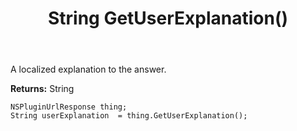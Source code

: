 ﻿---
uid: crmscript_ref_NSPluginUrlResponse_GetUserExplanation
title: String GetUserExplanation()
intellisense: NSPluginUrlResponse.GetUserExplanation
keywords: NSPluginUrlResponse, GetUserExplanation
so.topic: reference
---

A localized explanation to the answer.

**Returns:** String


```crmscript
NSPluginUrlResponse thing;
String userExplanation  = thing.GetUserExplanation();
```


